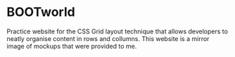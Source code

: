 # BOOTworld

Practice website for the CSS Grid layout technique
that allows developers to neatly organise content in rows and collumns.
This website is a mirror image of mockups that were provided to me.
